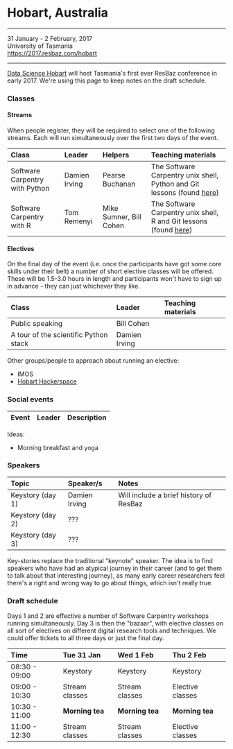 # Hobart, Australia

----
31 January - 2 February, 2017  
University of Tasmania  
https://2017.resbaz.com/hobart


----

[Data Science Hobart](https://datasciencehobart.github.io/) will host Tasmania's first ever ResBaz conference in early 2017. We're using this page to keep notes on the draft schedule.


### Classes

#### Streams 

When people register, they will be required to select one of the following streams. Each will run simultaneously over the first two days of the event.

| Class | Leader | Helpers | Teaching materials |
| :---  | :---   | :----   | :---              | 
| Software Carpentry with Python | Damien Irving | Pearse Buchanan | The Software Carpentry unix shell, Python and Git lessons (found [here](https://software-carpentry.org/lessons.html)) |
| Software Carpentry with R | Tom Remenyi | Mike Sumner, Bill Cohen  | The Software Carpentry unix shell, R and Git lessons (found [here](https://software-carpentry.org/lessons.html)) |

#### Electives

On the final day of the event (i.e. once the participants have got some core skills under their belt) a number of short elective classes will be offered. These will be 1.5-3.0 hours in length and participants won't have to sign up in advance - they can just whichever they like.

| Class | Leader     | Teaching materials |
| :---  | :---       | :----              | 
| Public speaking | Bill Cohen | |
| A tour of the scientific Python stack | Damien Irving | |

Other groups/people to approach about running an elective:
* IMOS
* [Hobart Hackerspace](https://hobarthackerspace.org.au/)


### Social events

| Event | Leader     | Description |
| :---  | :---       | :----       | 

Ideas:
* Morning breakfast and yoga


### Speakers

| Topic             | Speaker/s      | Notes |
| :--               | :----          | :--   |
| Keystory (day 1) | Damien Irving  | Will include a brief history of ResBaz |
| Keystory (day 2) | ???            | |
| Keystory (day 3) | ???            | |

Key-stories replace the traditional "keynote" speaker. The idea is to find speakers who have had an atypical journey in their career (and to get them to talk about that interesting journey), as many early career researchers feel there's a right and wrong way to go about things, which isn't really true.   


### Draft schedule

Days 1 and 2 are effective a number of Software Carpentry workshops running simultaneously. Day 3 is then the "bazaar", with elective classes on all sort of electives on different digital research tools and techniques. We could offer tickets to all three days or just the final day.

| Time          | Tue 31 Jan      | Wed 1 Feb       | Thu 2 Feb         | 
| :--           | :--             | :--             | :--               |
| 08:30 - 09:00 | Keystory        | Keystory        | Keystory          |
| 09:00 - 10:30 | Stream classes  | Stream classes  | Elective classes  | 
| 10:30 - 11:00 | **Morning tea** | **Morning tea** | **Morning tea**   |
| 11:00 - 12:30 | Stream classes  | Stream classes  | Elective classes  |

